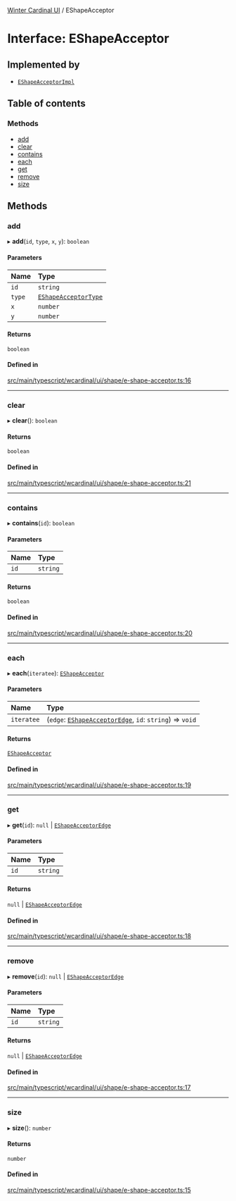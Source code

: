 [Winter Cardinal UI](../README.md) / EShapeAcceptor

# Interface: EShapeAcceptor

## Implemented by

- [`EShapeAcceptorImpl`](../classes/EShapeAcceptorImpl.md)

## Table of contents

### Methods

- [add](EShapeAcceptor.md#add)
- [clear](EShapeAcceptor.md#clear)
- [contains](EShapeAcceptor.md#contains)
- [each](EShapeAcceptor.md#each)
- [get](EShapeAcceptor.md#get)
- [remove](EShapeAcceptor.md#remove)
- [size](EShapeAcceptor.md#size)

## Methods

### add

▸ **add**(`id`, `type`, `x`, `y`): `boolean`

#### Parameters

| Name | Type |
| :------ | :------ |
| `id` | `string` |
| `type` | [`EShapeAcceptorType`](../README.md#eshapeacceptortype) |
| `x` | `number` |
| `y` | `number` |

#### Returns

`boolean`

#### Defined in

[src/main/typescript/wcardinal/ui/shape/e-shape-acceptor.ts:16](https://github.com/winter-cardinal/winter-cardinal-ui/blob/v0.154.0/src/main/typescript/wcardinal/ui/shape/e-shape-acceptor.ts#L16)

___

### clear

▸ **clear**(): `boolean`

#### Returns

`boolean`

#### Defined in

[src/main/typescript/wcardinal/ui/shape/e-shape-acceptor.ts:21](https://github.com/winter-cardinal/winter-cardinal-ui/blob/v0.154.0/src/main/typescript/wcardinal/ui/shape/e-shape-acceptor.ts#L21)

___

### contains

▸ **contains**(`id`): `boolean`

#### Parameters

| Name | Type |
| :------ | :------ |
| `id` | `string` |

#### Returns

`boolean`

#### Defined in

[src/main/typescript/wcardinal/ui/shape/e-shape-acceptor.ts:20](https://github.com/winter-cardinal/winter-cardinal-ui/blob/v0.154.0/src/main/typescript/wcardinal/ui/shape/e-shape-acceptor.ts#L20)

___

### each

▸ **each**(`iteratee`): [`EShapeAcceptor`](EShapeAcceptor.md)

#### Parameters

| Name | Type |
| :------ | :------ |
| `iteratee` | (`edge`: [`EShapeAcceptorEdge`](EShapeAcceptorEdge.md), `id`: `string`) => `void` |

#### Returns

[`EShapeAcceptor`](EShapeAcceptor.md)

#### Defined in

[src/main/typescript/wcardinal/ui/shape/e-shape-acceptor.ts:19](https://github.com/winter-cardinal/winter-cardinal-ui/blob/v0.154.0/src/main/typescript/wcardinal/ui/shape/e-shape-acceptor.ts#L19)

___

### get

▸ **get**(`id`): ``null`` \| [`EShapeAcceptorEdge`](EShapeAcceptorEdge.md)

#### Parameters

| Name | Type |
| :------ | :------ |
| `id` | `string` |

#### Returns

``null`` \| [`EShapeAcceptorEdge`](EShapeAcceptorEdge.md)

#### Defined in

[src/main/typescript/wcardinal/ui/shape/e-shape-acceptor.ts:18](https://github.com/winter-cardinal/winter-cardinal-ui/blob/v0.154.0/src/main/typescript/wcardinal/ui/shape/e-shape-acceptor.ts#L18)

___

### remove

▸ **remove**(`id`): ``null`` \| [`EShapeAcceptorEdge`](EShapeAcceptorEdge.md)

#### Parameters

| Name | Type |
| :------ | :------ |
| `id` | `string` |

#### Returns

``null`` \| [`EShapeAcceptorEdge`](EShapeAcceptorEdge.md)

#### Defined in

[src/main/typescript/wcardinal/ui/shape/e-shape-acceptor.ts:17](https://github.com/winter-cardinal/winter-cardinal-ui/blob/v0.154.0/src/main/typescript/wcardinal/ui/shape/e-shape-acceptor.ts#L17)

___

### size

▸ **size**(): `number`

#### Returns

`number`

#### Defined in

[src/main/typescript/wcardinal/ui/shape/e-shape-acceptor.ts:15](https://github.com/winter-cardinal/winter-cardinal-ui/blob/v0.154.0/src/main/typescript/wcardinal/ui/shape/e-shape-acceptor.ts#L15)
